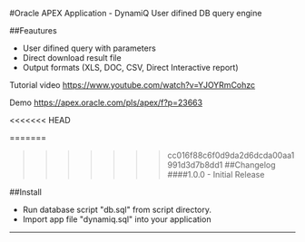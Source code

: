 #Oracle APEX Application - DynamiQ
User difined  DB query engine

##Feautures
 - User difined query with parameters
 - Direct download result file
 - Output formats (XLS, DOC, CSV, Direct Interactive report)
 
Tutorial video
https://www.youtube.com/watch?v=YJOYRmCohzc 

Demo
https://apex.oracle.com/pls/apex/f?p=23663

<<<<<<< HEAD

=======
>>>>>>> cc016f88c6f0d9da2d6dcda00aa1991d3d7b8dd1
##Changelog
####1.0.0 - Initial Release

##Install
- Run database script "db.sql" from script directory.
- Import app file "dynamiq.sql" into your application

---
